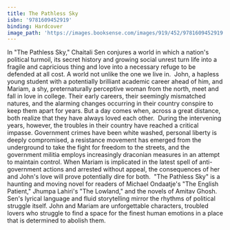 ```yaml
---
title: The Pathless Sky
isbn: '9781609452919'
binding: Hardcover
image_path: 'https://images.booksense.com/images/919/452/9781609452919.jpg'
---
```



In "The Pathless Sky," Chaitali Sen conjures a world in which a nation's political turmoil, its secret history and growing social unrest turn life into a fragile and capricious thing and love into a necessary refuge to be defended at all cost. A world not unlike the one we live in.&nbsp;
John, a hapless young student with a potentially brilliant academic career ahead of him, and Mariam, a shy, preternaturally perceptive woman from the north, meet and fall in love in college. Their early careers, their seemingly mismatched natures, and the alarming changes occurring in their country conspire to keep them apart for years. But a day comes when, across a great distance, both realize that they have always loved each other.&nbsp;
During the intervening years, however, the troubles in their country have reached a critical impasse. Government crimes have been white washed, personal liberty is deeply compromised, a resistance movement has emerged from the underground to take the fight for freedom to the streets, and the government militia employs increasingly draconian measures in an attempt to maintain control. When Mariam is implicated in the latest spell of anti-government actions and arrested without appeal, the consequences of her and John's love will prove potentially dire for both.&nbsp;
"The Pathless Sky" is a haunting and moving novel for readers of Michael Ondaatje's "The English Patient," Jhumpa Lahiri's "The Lowland," and the novels of Amitav Ghosh. Sen's lyrical language and fluid storytelling mirror the rhythms of political struggle itself. John and Mariam are unforgettable characters, troubled lovers who struggle to find a space for the finest human emotions in a place that is determined to abolish them.